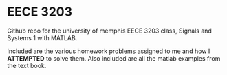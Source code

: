 # EECE 3203

Github repo for the university of memphis EECE 3203 class, Signals and Systems 1 with MATLAB.

Included are the various homework problems assigned to me and how I __ATTEMPTED__ to solve them. Also included are all the matlab examples from the text book.
